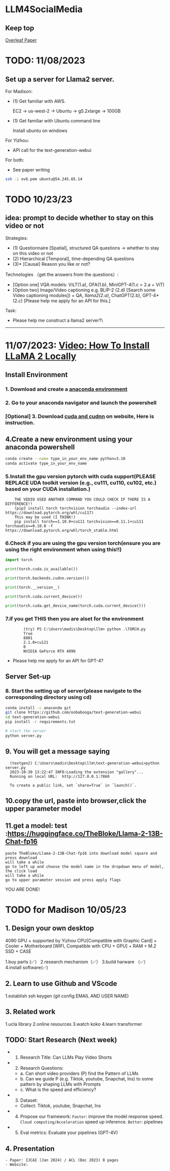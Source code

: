 # LLM4SocialMedia

## Keep top

[Overleaf Paper](https://www.overleaf.com/3926568544nvdtkxktjptn#b091bd)

# TODO: 11/08/2023

## Set up a server for Llama2 server.

For Madison:

- (1)  Get familiar with AWS.

  EC2 -> us-west-2 -> Ubuntu -> g5.2xlarge -> 100GB
  
- (1) Get familiar with Ubuntu command line

  Install ubuntu on windows

For Yizhou:

- API call for the text-generation-webui


For both: 

- See paper writing

```bash
ssh -i ov6.pem ubuntu@54.245.65.14
```

# TODO 10/23/23

## idea: prompt to decide whether to stay on this video or not

Strategies: 
  - (1) Questionnaire [Spatial], structured QA questions -> whether to stay on this video or not
  - (2) Hierarchical [Temporal], time-depending QA questions
  - (3)* [Causal] Reason you like or not?

Technologies （get the answers from the questions）:
  - [Option one] VQA models: ViLT(1.a),  OFA(1.b), MiniGPT-4(1.c = 2.a + ViT)
  - [Option two] Image/Video captioning e.g. BLIP-2 (2.d) [Search some Video captioning modules]) + QA, *llama2(2.a)*, ChatGPT(2.b), GPT-4*(2.c) [Please help me apply for an API for this.]

Task: 
  - Please help me construct a llama2 server?\

---------------------------------------------

# 11/07/2023: [Video: How To Install LLaMA 2 Locally](https://www.youtube.com/watch?v=k2FHUP0krqg)

## Install Environment

### 1. Download and create a [anaconda environment](https://www.anaconda.com/download)

### 2. Go to your anaconda navigator and launch the powershell

### [Optional] 3. Download [cuda and cudnn](https://blog.csdn.net/anmin8888/article/details/127910084) on website, Here is instruction.

## 4.Create a new environment using your anaconda powershell

```bash
conda create --name type_in_your_env_name python=3.10
conda activate type_in_your_env_name
```


### 5.Install the gpu version pytorch with cuda support(PLEASE REPLACE UDA toolkit version (e.g., cu111, cu110, cu102, etc.) based on your CUDA installation.)

        THE VEDIO USED ANOTHER COMMAND YOU COULD CHECK IF THERE IS A DIFFERENCE!!
        (pip3 install torch torchvision torchaudio --index-url https://download.pytorch.org/whl/cu117)
        This may be used (I THINK!)
        pip install torch==1.10.0+cu111 torchvision==0.11.1+cu111 torchaudio==0.10.0 -f https://download.pytorch.org/whl/torch_stable.html

### 6.Check if you are using the gpu version torch(ensure you are using the right environment when using this!!)

```python
import torch

print(torch.cuda.is_available()) 

print(torch.backends.cudnn.version())

print(torch.__version__)

print(torch.cuda.current_device())

print(torch.cuda.get_device_name(torch.cuda.current_device()))
```


### 7.if you get THIS then you are alset for the environment

```
        (try) PS C:\Users\madis\Desktop\llm> python .\TORCH.py
        True
        8801
        2.1.0+cu121
        0
        NVIDIA GeForce RTX 4090
```

  - Please help me apply for an API for GPT-4?

## Server Set-up

### 8. Start the setting up of server(please navigate to the corresponding directory using cd)
```bash
conda install -c anaconda git
git clone https://github.com/oobabooga/text-generation-webui
cd text-generation-webui
pip install -r requirements.txt

# start the server
python server.py
```


## 9. You will get a message saying 

      (textgen2) C:\Users\madis\Desktop\llm\text-generation-webui>python server.py
      2023-10-30 13:22:47 INFO:Loading the extension "gallery"...
      Running on local URL:  http://127.0.0.1:7860
      
      To create a public link, set `share=True` in `launch()`.
      
## 10.copy the url, paste into browser,click the upper parameter model

## 11.get a model: test :https://huggingface.co/TheBloke/Llama-2-13B-Chat-fp16 

    paste TheBloke/Llama-2-13B-Chat-fp16 into download model square and press download
    will take a while
    go to left up and choose the model name in the dropdown menu of model, the click load
    will take a while
    go to upper parameter session and press apply flags

  YOU ARE DONE!

# TODO for Madison 10/05/23

## 1. Design your own desktop

4090 GPU + supported by Yizhou 
CPU[Compatible with Graphic Card] + Cooler + Motherboard [WIFI, Compatible with CPU + GPU] + RAM + M.2 SSD + CASE

 1.buy parts (✅）
 2.research mechanism（✅）
 3.build harware （✅）
 4.install software(✅) 


## 2. Learn to use Github and VScode

 1.establish ssh keygen
(git config EMAIL AND USER NAME)

## 3. Related work

 1.ucla library
 2.online resources
 3.watch koko
 4.learn transformer


## TODO: Start Research (Next week)

- 1. Research Title: Can LLMs Play Video Shorts
- 2. Research Questions: 
    - a. Can short video providers (P) find the Pattern of LLMs
    - b. Can we guide P (e.g. Tiktok, youtube, Snapchat, Ins) to some pattern by shaping LLMs with Prompts
    - c. What is the speed and efficiency?

- 3. Dataset:
    - Collect: Tiktok, youtube, Snapchat, Ins

- 4. Propose our framework: 
    `Faster`: improve the model response speed. 
    `Cloud computing/Acceleration` speed up inference.
    `Better`: pipelines

- 5. Eval metrics: 
    Evaluate your pipelines (GPT-4V)


## 4. Presentation
    - Paper: IJCAI (Jan 2024) / ACL (Dec 2023) 8 pages
    - Website: 


